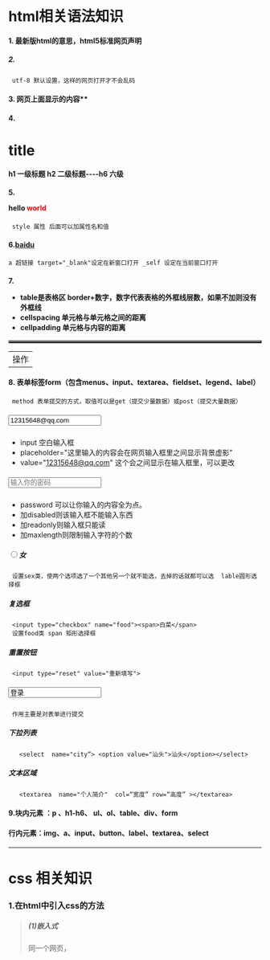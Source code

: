 # html相关语法知识
#### 1.<!DOCTYPE HTML>  最新版html的意思，html5标准网页声明
##### 2. <meta charset="utf-8">
     utf-8 默认设置，这样的网页打开才不会乱码
#### 3. <title>hello</title>    网页上面显示的内容**
#### 4. **<h1>title</h1>**    h1 一级标题  h2 二级标题----h6 六级
#### 5. <p title="hello">hello <span style="color:red">world</span></p>  
     style 属性 后面可以加属性名和值
#### 6.<a href="http://www.baidu.com" target="_blank" title="在新窗口中打开百度" >baidu</a>
    a 超链接 target="_blank"设定在新窗口打开 _self 设定在当前窗口打开
#### 7. <table border="3" cellspacing="0" cellpadding="10%">
- table是表格区 border+数字，数字代表表格的外框线层数，如果不加则没有外框线 
-   cellspacing 单元格与单元格之间的距离  
- cellpadding 单元格与内容的距离
   <table>
     <tr>  <!-- 行 -->
       <td>操作</td>   <!-- 列 -->
     </tr>
   </table>
#### 8. 表单标签form（包含menus、input、textarea、fieldset、legend、label）<form name=“user”  method=“get” >
     method 表单提交的方式，取值可以是get（提交少量数据）或post（提交大量数据）
##### <input placeholder="邮箱/昵称/账号名"  value="12315648@qq.com">

- input 空白输入框
- placeholder="这里输入的内容会在网页输入框里之间显示背景虚影"  
- value="12315648@qq.com" 这个会之间显示在输入框里，可以更改         
##### <input type="password" placeholder="输入你的密码"  >
- password 可以让你输入的内容全为点。 
- 加disabled则该输入框不能输入东西 
- 加readonly则输入框只能读
- 加maxlength则限制输入字符的个数
##### **<input id="sex_female" type="radio" name="sex"><label for="sex_female">女</label>**
     设置sex类，使两个选项选了一个其他另一个就不能选，去掉的话就都可以选  lable圆形选择框 
#####  复选框
     <input type="checkbox" name="food"><span>白菜</span>
     设置food类 span 矩形选择框
##### 重置按钮 
     <input type="reset" value="重新填写"> 
##### <input type="buttom" value="登录">
     作用主要是对表单进行提交
##### 下拉列表    
       <select  name="city“> <option value="汕头">汕头</option></select>
##### 文本区域
       <textarea  name="个人简介"  col=“宽度” row=“高度” ></textarea>

#### 9.块内元素 ：p  、h1-h6、 ul、ol、table、div、form
####    行内元素：img、a、input、button、label、textarea、select
******
# css 相关知识
### 1.在html中引入css的方法
>##### (1)嵌入式
><style type="text/css"></style>   同一个网页，<style>可以多次使用
>##### (2）外联式
><link rel="stylesheet" type="text/css"  href="http:\\img.jpg">
> <link>标记放在<head>标签里面
> rel：表示引入文件的类型
> ##### （3）行内式
> <h1  style="color:red;">
>

### 2.div:hover{background：red}--->鼠标放在div此区域时的颜色变红   div:active{} --->按住鼠标左键不松开的样式

### 3.对于文本类型的css的属性              
###### div{display：inline-block；background：blueviolet；color：red；padding：10px；text-align：center；line-height：40px；box-sizing：border-box；border-radius：5px；cursor：pointer；}
       1. display：规定网页元素如何显示问题，取值none（隐藏）block（以块元素显示）inline（以行内元素显示）inline-block（行内元素以块形式显示）
       2. padding：边框线到内容间的距离
       3. text-align：文本水平对齐方式，取值left、center、right
       4. box-sizing： border-box 指定宽度和高度来确定元素边框box
       5. line-height：行高
       6. border-radius：给元素设置圆角边框
       7. cursor：表示光标的类型 取值 text（形状I）help（形状？）wait（形状o） pointer（形状☝）
### 4. .选择器
##### 标签选择器 
     如：h1{color:red;} h1，p{color:red;}中 h1，p表示选择器列表  h1 p{color:red} 中h1 p表示后代选择器，意思是h1中包含的p标签。
##### class选择器 
     如：.box{color:red;}
#####  id选择器 
     如：#box{color:red}
##### 伪类选择器(修饰已经完整的网页元素的效果)
> 1. a:link{color:red;}
> 2. a:visited{color:blue;}
> 3. a:hover{color:yellow;}
> 4. a:active{color:pink;}
> 伪类选择器这四个标签必须得按照1到4的顺序写，如果不按照此顺序，标签里面的效果可能会被覆盖掉。
> 

> .box:foucs{color:red} <!--对元素获得焦点设置的命令，但是不是所有的元素都能设置焦点(input 可以获焦)-->
> <input class="a1" tabindex="1">
> <div class="box"  tabindex="2" >qq</div>
>  <p class="aa"  tabindex="3">订单</p>
>   <input class="a"   tabindex="4" >
> 对.a1:foucs{border:1px solid red;}和a:foucs{border:1px solid red;}进行获焦，中间隔了两行，用如上所写tabindex（顺序选择）进行排序选择，然后在网页点击文本框后键盘上按tab健能够实现.a1到.a 的聚焦。
> 

#### 5.padding:10px 20px (上下10 px 左右 20px)    
    padding：5px 10px 15px 20px(上右下左)
#### 6.<span>ss</span> 起强调作用，是一个盒子型的行内元素。
#### 7. 每个标签都由属于自己的合适的元素，比如<font>标签就不能使用align这个属性，就算能用效果也显示不出来。
#### 8.父类中子类
>.b p:first-child{color:red;} <!--p(子元素)作为.b这个类(父元素)的第一项的加样式   *对应出现是last-child * -->
>.b h1:first-of-type{color:blue;} <!--h1(子元素)作为.b这个类(父元素)的出现第一次的加样式-->
>.b h1:nth-of-type(n){color:pink;} <!--h1(子元素)作为.b这个类(父元素)的出现的第n行的加样式-->
>.b h1:last-of-type{color:yellow;} <!--h1(子元素)作为.b这个类(父元素)的出现最后一次的加样式-->
>

#### 9.盒子模型（块级元素）
- 此模型中适应background:yellow ;填充颜色，在盒子模型中填充的部分（content+border+padding）
- border-radius:100px等价于 width:100px;height:100px;  
- 行内元素也适用盒子模型，但不设padding-top/bottom，margin，而且不可设width和height，就算设置了，效果也显示不出来。
- 外边距的合并和折叠
   >   出现在兄弟元素（同级）块级元素之间
   >>  如：块元素---上元素的margin-buttom与下元素的margin-top，如果两个值一样，会出现重合，如果不一样，则取值比较大的。
- 父元素和子元素的合并
  >原理：块元素包含行内元素  <!--行内元素不能包含于块元素-->
  >块元素（上下之分） 行内元素（左右之分）

- 可替换元素 
     以行内元素为例（宽高有字长决定；）img 能写出标签但是想象不出来样子就是可替换的；
- 不可替换元素（行内元素：宽高由内容决定）
- 行内元素--->块元素
       display：block； 变成块
       display：inline-block；变成行内块
- 块元素-->行内元素
       display：inline-block； 变成行内块；
- ![基线](https://i.loli.net/2019/04/12/5cb07f6686c21.png)
  > 1. 如图上所言，黑色圆的底部与红色区域底不重合，把红色区域比作四线本，四
  > 线本的第三条线与黑色圆的底部叫做基线（baseline），红色的底部也就是基线下面那条线叫做bottom。
  > 2. 一般情况下可替换元素的底部都有基线，并且基线不是固定位置，是会变动的。
  > 3. 要实现baseline和bottom重合，需要在黑色圆的css样式下加
  >    vertical-align:bottom（默认baseline与bottom对齐）
  >    

- 实现块级元素居中
       1. margin：0  auto
       2. margin-left的值等于margin-right
#### 10. 块级元素的class可以多个，而id只能有一个
  <div class="aa  bb"></div>
#### 11. 属性
         float：left/right (脱离文档流)
         position：static 静态  relative 相对位置，可以实现偏移（+left：10px；）  fixed 固定不随滚动框影响
         >absolute  绝对定位（脱离文档流）
         ```
         <div>（加position：relative）
              <div>加position：absolute，位置是相对于父元素div定位</div>
           <div>
          ```
          opacity：1（完全不透明）0（完全透明）
          若子元素margin>父元素margin，解决父子塌陷-》overflow：hidden；
          文字超出<div>用overflow：hidden（截掉超出部分）
          white-spacing：nowrap（文字不换行）
          letter-spacing：（字间距）

​          